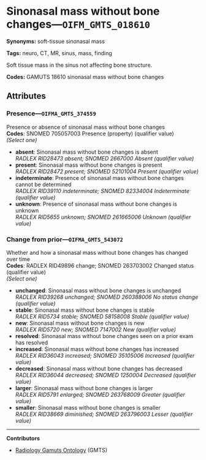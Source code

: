 # Sinonasal mass without bone changes—`OIFM_GMTS_018610`

**Synonyms:** soft-tissue sinonasal mass

**Tags:** neuro, CT, MR, sinus, mass, finding

Soft tissue mass in the sinus not affecting bone structure.

**Codes:** GAMUTS 18610 sinonasal mass without bone changes

## Attributes

### Presence—`OIFMA_GMTS_374559`

Presence or absence of sinonasal mass without bone changes  
**Codes**: SNOMED 705057003 Presence (property) (qualifier value)  
*(Select one)*

- **absent**: Sinonasal mass without bone changes is absent  
_RADLEX RID28473 absent; SNOMED 2667000 Absent (qualifier value)_
- **present**: Sinonasal mass without bone changes is present  
_RADLEX RID28472 present; SNOMED 52101004 Present (qualifier value)_
- **indeterminate**: Presence of sinonasal mass without bone changes cannot be determined  
_RADLEX RID39110 indeterminate; SNOMED 82334004 Indeterminate (qualifier value)_
- **unknown**: Presence of sinonasal mass without bone changes is unknown  
_RADLEX RID5655 unknown; SNOMED 261665006 Unknown (qualifier value)_

### Change from prior—`OIFMA_GMTS_543072`

Whether and how a sinonasal mass without bone changes has changed over time  
**Codes**: RADLEX RID49896 change; SNOMED 263703002 Changed status (qualifier value)  
*(Select one)*

- **unchanged**: Sinonasal mass without bone changes is unchanged  
_RADLEX RID39268 unchanged; SNOMED 260388006 No status change (qualifier value)_
- **stable**: Sinonasal mass without bone changes is stable  
_RADLEX RID5734 stable; SNOMED 58158008 Stable (qualifier value)_
- **new**: Sinonasal mass without bone changes is new  
_RADLEX RID5720 new; SNOMED 7147002 New (qualifier value)_
- **resolved**: Sinonasal mass without bone changes seen on a prior exam has resolved  
- **increased**: Sinonasal mass without bone changes has increased  
_RADLEX RID36043 increased; SNOMED 35105006 Increased (qualifier value)_
- **decreased**: Sinonasal mass without bone changes has decreased  
_RADLEX RID36044 decreased; SNOMED 1250004 Decreased (qualifier value)_
- **larger**: Sinonasal mass without bone changes is larger  
_RADLEX RID5791 enlarged; SNOMED 263768009 Greater (qualifier value)_
- **smaller**: Sinonasal mass without bone changes is smaller  
_RADLEX RID38669 diminished; SNOMED 263796003 Lesser (qualifier value)_

---

**Contributors**

- [Radiology Gamuts Ontology](https://gamuts.net/) (GMTS)